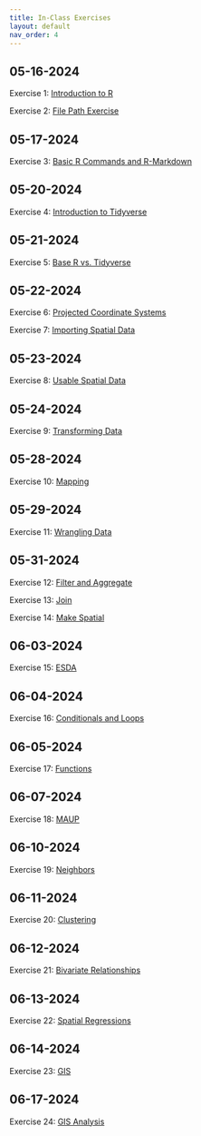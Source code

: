 ```yaml
---
title: In-Class Exercises
layout: default
nav_order: 4
---
```


## 05-16-2024 
Exercise 1: [Introduction to R](https://drive.google.com/uc?export=download&id=1GjeoonhuNvZYXVWio2TYcdt0IZ5qcpWA)

Exercise 2: [File Path Exercise](https://drive.google.com/drive/folders/1EWn_85G6PnZg_hl0hMdBrZttb4BIp2ly?usp=drive_link)

## 05-17-2024
Exercise 3: [Basic R Commands and R-Markdown](https://jucardwell.github.io/geog215/other_pages/inclass_day3.html)

## 05-20-2024
Exercise 4: [Introduction to Tidyverse](https://drive.google.com/drive/folders/18vvBdYrsJpI_RrnuEtbBOp_r2etSymzH?usp=sharing)

## 05-21-2024
Exercise 5: [Base R vs. Tidyverse](https://drive.google.com/drive/folders/199XSYmw6keefgSizwCmkPSqOpfdn95dS?usp=sharing)

## 05-22-2024
Exercise 6: [Projected Coordinate Systems](https://drive.google.com/uc?export=download&id=1NJh26l5Ni7h4uUa4LUArHpgWQWh9tUNj)

Exercise 7: [Importing Spatial Data](https://drive.google.com/drive/folders/1uZ2GuZrX0xn7nxFaAfA1ykUe8EcySRjs?usp=sharing)

## 05-23-2024
Exercise 8: [Usable Spatial Data](https://drive.google.com/uc?export=download&id=1uLFeZQOlLRYC7uAUy0sGXoLM3idQEblX)

## 05-24-2024
Exercise 9: [Transforming Data](https://drive.google.com/drive/folders/1W7KwLrLtILz2OX7jpN9pPHBWC6YbYpHW?usp=sharing)

## 05-28-2024
Exercise 10: [Mapping](https://drive.google.com/uc?export=download&id=1uLFeZQOlLRYC7uAUy0sGXoLM3idQEblX)

## 05-29-2024
Exercise 11: [Wrangling Data](https://drive.google.com/drive/folders/1uwUmIsK7f8GYW9uXQCHw1IjuD90I5a8B?usp=sharing)

## 05-31-2024
Exercise 12: [Filter and Aggregate](https://drive.google.com/uc?export=download&id=1cXtyCPxyr2mjpgfdVkc8PJbrWZ1p_xAk)

Exercise 13: [Join](https://drive.google.com/uc?export=download&id=1RjkNZgn0yHoJgCHHW587v6OpbZAe-iKW)

Exercise 14: [Make Spatial](https://drive.google.com/drive/folders/1XAZFGVmbkISfcl1ChHFLqF-RvESQkcLN?usp=sharing)

## 06-03-2024
Exercise 15: [ESDA](https://drive.google.com/drive/folders/1NsHOi4-i1zO5CjQzzjnZgxM7AcQpk4Z0?usp=sharing)

## 06-04-2024
Exercise 16: [Conditionals and Loops](https://drive.google.com/uc?export=download&id=1DWYWZCg27ucJV2iWgb0_Emmsq1MHjZ8G)

## 06-05-2024
Exercise 17: [Functions](https://drive.google.com/uc?export=download&id=1UUJIuuULKxgnVZjr9Uq_dP4n3sFOtumr)

## 06-07-2024
Exercise 18: [MAUP](https://drive.google.com/drive/folders/1y3yKBDihtcZ3PUFtadPfBqnW92WFRQRo?usp=drive_link)

## 06-10-2024
Exercise 19: [Neighbors](https://drive.google.com/drive/folders/1O9VH2mzYKYKzoSDRNWTAXQgoOHLTmKfA?usp=drive_link)

## 06-11-2024
Exercise 20: [Clustering](https://drive.google.com/drive/folders/1l3ezpntHRYfkm6km57nz-YA7891jXJbs?usp=drive_link)

## 06-12-2024
Exercise 21: [Bivariate Relationships](https://drive.google.com/drive/folders/1kHWkNzBfsgebm_CXMn0BUIg6jwtRvbsL?usp=drive_link)

## 06-13-2024
Exercise 22: [Spatial Regressions](https://drive.google.com/drive/folders/1UrCzpmIG__N8auTltv5nxYlQ3dw_66po?usp=drive_link)

## 06-14-2024
Exercise 23: [GIS](https://drive.google.com/drive/folders/1nIpetu8cbQtvRMXlatt-UF_ocLJ-Ucp7?usp=drive_link)

## 06-17-2024
Exercise 24: [GIS Analysis](https://drive.google.com/uc?export=download&id=1UUJIuuULKxgnVZjr9Uq_dP4n3sFOtumr)

